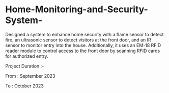 # Home-Monitoring-and-Security-System-
 Designed a system to enhance home security with a flame sensor to detect fire, an ultrasonic sensor to detect visitors at the front door, and an IR sensor to monitor entry into the house. Additionally, it uses an EM-18 RFID reader module to control access to the front door by scanning RFID cards for authorized entry.


Project Duration :-

From : September 2023

To : October 2023
